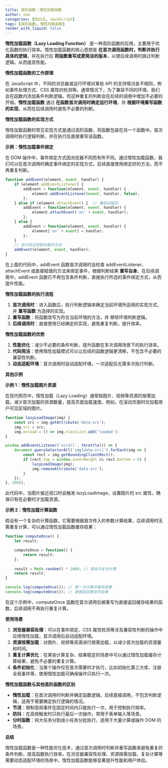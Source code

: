 ```yaml
---
title: 高阶函数：惰性加载函数
author: zeo
categories: [知识点, JavaScript]
tags: [高阶函数, 惰性加载函数]
render_with_liquid: false
---
```

**惰性加载函数（Lazy Loading Function）** 是一种高阶函数的应用，主要用于优化函数的执行效率。惰性加载函数的核心思想是 **在首次调用函数时，判断并执行具体的逻辑**，并在执行后 **将函数重写成更简洁的版本**，以便后续调用时跳过判断逻辑，从而提高性能。

**惰性加载函数的工作原理**

在 JavaScript 中，不同的浏览器或运行环境对某些 API 的支持情况各不相同，例如事件处理方式、CSS 属性的检测等。通常情况下，为了兼容不同的环境，我们会在函数内添加条件判断逻辑。但这种重复的判断会在后续的调用中增加不必要的开销。**惰性加载函数** 通过 **在函数首次调用时确定运行环境**，并 **根据环境重写函数的实现**，从而在后续调用时避免不必要的判断。

**惰性加载函数的实现方式**

惰性加载函数的常见实现方式是通过高阶函数，将函数包装在另一个函数中。首次调用时执行逻辑判断，并在执行后直接重写该函数。

**示例：惰性加载事件绑定**

在 DOM 操作中，事件绑定方式因浏览器不同而有所不同。通过惰性加载函数，我们可以在首次调用时确定事件绑定的实现方式，后续直接使用绑定好的方法，而不再重复判断。
```js
function addEvent(element, event, handler) {
    if (element.addEventListener) {
        addEvent = function(element, event, handler) {
            element.addEventListener(event, handler, false);
        };
    } else if (element.attachEvent) {  // 兼容旧版IE
        addEvent = function(element, event, handler) {
            element.attachEvent('on' + event, handler);
        };
    } else {
        addEvent = function(element, event, handler) {
            element['on' + event] = handler;
        };
    }
    // 执行经过判断的最终方法
    addEvent(element, event, handler);
}
```
在上面的代码中，addEvent 函数首次调用时会检查 addEventListener、attachEvent 或直接赋值的方法来绑定事件，根据判断结果 **重写自身**。在后续调用中，addEvent 函数已不再包含条件判断，直接执行所选的事件绑定方式，从而提升性能。

**惰性加载函数的执行流程**
1.	**首次调用时**：进入函数后，执行判断逻辑来确定当前环境所适用的实现方式，并 **重写函数** 为选择的实现。
2.	**重写函数**：将函数改写为符合当前环境的方法，并 移除环境判断逻辑。
3.	**后续调用时**：直接使用已经确定的实现，避免重复判断，提升效率。

**惰性加载函数的优势**
1.	**性能优化**：减少不必要的条件判断，提升函数在多次调用场景下的执行效率。
2.	**代码简洁**：使用惰性加载模式可以让后续的函数逻辑更清晰，不包含不必要的兼容性判断。
3.	**动态适配环境**：首次调用时自动适配环境，一次适配后无需多次执行判断。

**其他示例**

**示例 1：惰性加载图片资源**

在现代网页中，惰性加载（Lazy Loading）通常指图片、视频等资源的按需加载，减少首次加载的资源数量，提高页面加载速度。例如，在滚动页面时仅加载用户可见区域的图片。
```js
function lazyLoadImage(img) {
    const src = img.getAttribute('data-src');
    img.src = src;
    img.onload = () => img.classList.add('loaded');
}

window.addEventListener('scroll', throttle(() => {
    document.querySelectorAll('img[data-src]').forEach(img => {
        const rect = img.getBoundingClientRect();
        if (rect.top < window.innerHeight && rect.bottom > 0) {
            lazyLoadImage(img);
            img.removeAttribute('data-src');
        }
    });
}, 200));
```
此代码中，当图片接近视口时会触发 lazyLoadImage，设置图片的 src 属性，确保只有在必要时才加载资源。

**示例 2：惰性加载计算函数**

假设有一个复杂的计算函数，它需要根据首次传入的参数计算结果，后续调用时无需重复计算，可以通过惰性加载函数缓存结果：
```js
function computeOnce() {
    let result;

    computeOnce = function() {
        return result;
    };
    
    result = Math.random() * 1000; // 假设为复杂计算
    return result;
}

console.log(computeOnce()); // 第一次计算并缓存结果
console.log(computeOnce()); // 直接返回缓存的结果
```
在这个示例中，computeOnce 函数在首次调用后被重写为直接返回缓存结果的函数，后续调用不再执行重复计算。

**使用场景**

1.	**浏览器兼容处理**：可以在事件绑定、CSS 属性检测等涉及兼容性判断的操作中应用惰性加载，首次调用后自动适配环境。
2.	**资源按需加载**：对图片、视频等资源进行按需加载，以减少首次加载的资源量和时间。
3.	**重复计算优化**：在某些计算复杂、结果稳定的场景中可以通过惰性加载缓存计算结果，避免不必要的重复计算。
4.	**条件初始化**：当某个操作仅在首次需要时才执行，比如初始化第三方库、注册全局事件等，使用惰性加载可确保操作只执行一次。

**惰性加载函数与其他高阶函数的区别**

-	**惰性加载**：在首次调用时判断并确定函数逻辑，后续直接调用，不包含判断逻辑，适用于需要确定执行逻辑的情况。
-	**节流**：限制高频事件在固定时间内只能执行一次，用于控制执行频率。
-	**防抖**：在高频触发时只执行最后一次操作，常用于表单输入等场景。
-	**分时函数**：将大任务分割成小任务分批执行，适用于大量计算或操作 DOM 的场景。

**总结**

惰性加载函数是一种性能优化技术，通过首次调用时判断并重写函数来避免重复的条件判断，提高函数执行效率。在浏览器兼容性处理、资源按需加载、复杂计算等需要动态适配环境的场景中，惰性加载函数能够显著提升性能和用户体验。
